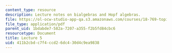 ```yaml
---
content_type: resource
description: Lecture notes on bialgebras and Hopf algebras.
file: https://ol-ocw-studio-app-qa.s3.amazonaws.com/courses/18-769-topics-in-lie-theory-tensor-categories-spring-2009/411b2cbdc7f4ccd26dc430d4c9ea9838_MIT18_769S09_lec05.pdf
file_type: application/pdf
parent_uid: 1bdabde7-582a-7207-a355-f2b5fd84cbc6
resourcetype: Document
title: Lecture 5
uid: 411b2cbd-c7f4-ccd2-6dc4-30d4c9ea9838
---
```

